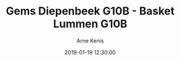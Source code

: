---
layout: album
title: Gems Diepenbeek G10B - Basket Lummen G10B
description: Competitie wedstrijd tussen Gems Diepenbeek G10B en Basket Lummen G10B.
date: 2019-01-19 12:30:00
cover: /albums/2019-01-19-Gems-Diepenbeek-G10B-Basket-Lummen-G10B/thumbnails/IMG_0957.JPG
author: Arne Kenis
pagination: 
  enabled: true
  images: true
  imageLayout: image
  itemsPerPage: 64
---